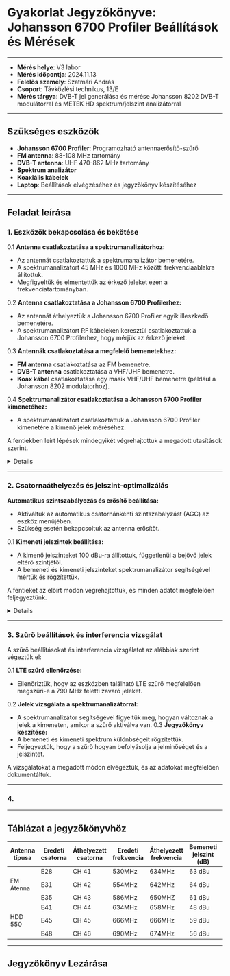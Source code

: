 # Gyakorlat Jegyzőkönyve: Johansson 6700 Profiler Beállítások és Mérések
---

- **Mérés helye**: V3 labor
- **Mérés időpontja**: 2024.11.13
- **Felelős személy**: Szatmári András
- **Csoport**: Távközlési technikus, 13/E
- **Mérés tárgya**: DVB-T jel generálása és mérése Johansson 8202 DVB-T modulátorral és METEK HD spektrum/jelszint analizátorral

---
## Szükséges eszközök
- **Johansson 6700 Profiler**: Programozható antennaerősítő-szűrő
- **FM antenna**: 88-108 MHz tartomány
- **DVB-T antenna**: UHF 470-862 MHz tartomány
- **Spektrum analizátor**
- **Koaxiális kábelek**
- **Laptop**: Beállítások elvégzéséhez és jegyzőkönyv készítéséhez

---

## Feladat leírása

### 1.  Eszközök bekapcsolása és bekötése

0.1 **Antenna csatlakoztatása a spektrumanalizátorhoz:**
   - Az antennát csatlakoztattuk a spektrumanalizátor bemenetére.
   - A spektrumanalizátort 45 MHz és 1000 MHz közötti frekvenciaablakra állítottuk.
   - Megfigyeltük és elmentettük az érkező jeleket ezen a frekvenciatartományban.

0.2 **Antenna csatlakoztatása a Johansson 6700 Profilerhez:**
   - Az antennát áthelyeztük a Johansson 6700 Profiler egyik illeszkedő bemenetére.
   - A spektrumanalizátort RF kábeleken keresztül csatlakoztattuk a Johansson 6700 Profilerhez, hogy mérjük az érkező jeleket.

0.3 **Antennák csatlakoztatása a megfelelő bemenetekhez:**
   - **FM antenna** csatlakoztatása az FM bemenetre.
   - **DVB-T antenna** csatlakoztatása a VHF/UHF bemenetre.
   - **Koax kábel** csatlakoztatása egy másik VHF/UHF bemenetre (például a Johansson 8202 modulátorhoz).

0.4 **Spektrumanalizátor csatlakoztatása a Johansson 6700 Profiler kimenetéhez:**
   - A spektrumanalizátort csatlakoztattuk a Johansson 6700 Profiler kimenetére a kimenő jelek méréséhez.

A fentiekben leírt lépések mindegyikét végrehajtottuk a megadott utasítások szerint.
<details>
   <br>
<img src="https://raw.githubusercontent.com/1SzatmariAndras6/TAVKOZLES/refs/heads/main/JEGYZOKONYV/07.%20-%20Frekvencia%20%C3%A1thelyez%C3%A9s%20m%C3%A9r%C3%A9si%20feladat/its_snapshot_0005.bmp">
<br>
   <img src="https://raw.githubusercontent.com/1SzatmariAndras6/TAVKOZLES/refs/heads/main/JEGYZOKONYV/07.%20-%20Frekvencia%20%C3%A1thelyez%C3%A9s%20m%C3%A9r%C3%A9si%20feladat/its_snapshot_0006.bmp">
</details>

---

### 2. Csatornaáthelyezés és jelszint-optimalizálás 

**Automatikus szintszabályozás és erősítő beállítása:**
   - Aktiváltuk az automatikus csatornánkénti szintszabályzást (AGC) az eszköz menüjében.
   - Szükség esetén bekapcsoltuk az antenna erősítőt.

0.1 **Kimeneti jelszintek beállítása:**
   - A kimenő jelszinteket 100 dBu-ra állítottuk, függetlenül a bejövő jelek eltérő szintjétől.
   - A bemeneti és kimeneti jelszinteket spektrumanalizátor segítségével mértük és rögzítettük.

A fentieket az előírt módon végrehajtottuk, és minden adatot megfelelően feljegyeztünk.

<details>
   <br>
<img src="https://raw.githubusercontent.com/1SzatmariAndras6/TAVKOZLES/refs/heads/main/JEGYZOKONYV/07.%20-%20Frekvencia%20%C3%A1thelyez%C3%A9s%20m%C3%A9r%C3%A9si%20feladat/its_snapshot_0007.bmp">
<br>
   <img src="https://raw.githubusercontent.com/1SzatmariAndras6/TAVKOZLES/refs/heads/main/JEGYZOKONYV/07.%20-%20Frekvencia%20%C3%A1thelyez%C3%A9s%20m%C3%A9r%C3%A9si%20feladat/its_snapshot_0008.bmp">
</details>

---

### 3. Szűrő beállítások és interferencia vizsgálat 

 A szűrő beállításokat és interferencia vizsgálatot az alábbiak szerint végeztük el:

0.1 **LTE szűrő ellenőrzése:**
   - Ellenőriztük, hogy az eszközben található LTE szűrő megfelelően megszűri-e a 790 MHz feletti zavaró jeleket.

0.2 **Jelek vizsgálata a spektrumanalizátorral:**
   - A spektrumanalizátor segítségével figyeltük meg, hogyan változnak a jelek a kimeneten, amikor a szűrő aktiválva van.
0.3 **Jegyzőkönyv készítése:**
   - A bemeneti és kimeneti spektrum különbségeit rögzítettük.
   - Feljegyeztük, hogy a szűrő hogyan befolyásolja a jelminőséget és a jelszintet.

A vizsgálatokat a megadott módon elvégeztük, és az adatokat megfelelően dokumentáltuk.

---

### 4. 

---

## Táblázat a jegyzőkönyvhöz

| Antenna típusa | Eredeti csatorna | Áthelyezett csatorna | Eredeti frekvencia | Áthelyezett frekvencia | Bemeneti jelszint (dB) | Kimeneti jelszint (dB) |
|----------------|------------------|----------------------|--------------------|------------------------|------------------------|------------------------|
|                |       E28        |       CH 41          |      530MHz        |        634MHz          |     63 dBu             |        173.8dBu        |
|     FM Atenna  |       E31        |       CH 42          |      554MHz        |        642MHz          |     64 dBu             |        174.9dBu        |
|                |       E35        |       CH 43          |      586MHz        |        650MHZ          |     61 dBu             |        174.6dBu        |
|                |       E41        |       CH 44          |      634MHz        |        658MHz          |     48 dBu             |        169.7dBu        |
|     HDD 550    |       E45        |       CH 45          |      666MHz        |        666MHz          |     59 dBu             |        175.7dBu        |
|                |       E48        |       CH 46          |      690MHz        |        674MHz          |     56 dBu             |        174.8dBu        |

---

## Jegyzőkönyv Lezárása
